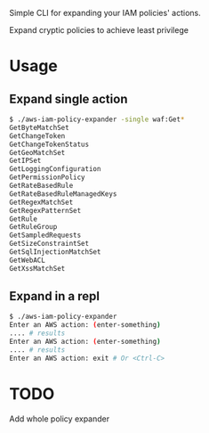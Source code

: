 Simple CLI for expanding your IAM policies' actions.

Expand cryptic policies to achieve least privilege

# Usage

## Expand single action
```sh
$ ./aws-iam-policy-expander -single waf:Get*
GetByteMatchSet
GetChangeToken
GetChangeTokenStatus
GetGeoMatchSet
GetIPSet
GetLoggingConfiguration
GetPermissionPolicy
GetRateBasedRule
GetRateBasedRuleManagedKeys
GetRegexMatchSet
GetRegexPatternSet
GetRule
GetRuleGroup
GetSampledRequests
GetSizeConstraintSet
GetSqlInjectionMatchSet
GetWebACL
GetXssMatchSet
```

## Expand in a repl

```sh
$ ./aws-iam-policy-expander 
Enter an AWS action: (enter-something)
.... # results
Enter an AWS action: (enter-something)
.... # results
Enter an AWS action: exit # Or <Ctrl-C>
```

# TODO

Add whole policy expander